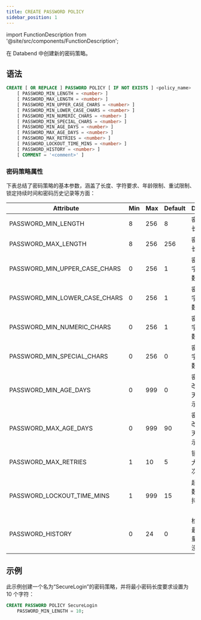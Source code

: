 ```yaml
---
title: CREATE PASSWORD POLICY
sidebar_position: 1
---
```

import FunctionDescription from '@site/src/components/FunctionDescription';

<FunctionDescription description="Introduced or updated: v1.2.339"/>

在 Databend 中创建新的密码策略。

## 语法

```sql
CREATE [ OR REPLACE ] PASSWORD POLICY [ IF NOT EXISTS ] <policy_name>
    [ PASSWORD_MIN_LENGTH = <number> ]
    [ PASSWORD_MAX_LENGTH = <number> ]
    [ PASSWORD_MIN_UPPER_CASE_CHARS = <number> ]
    [ PASSWORD_MIN_LOWER_CASE_CHARS = <number> ]
    [ PASSWORD_MIN_NUMERIC_CHARS = <number> ]
    [ PASSWORD_MIN_SPECIAL_CHARS = <number> ]
    [ PASSWORD_MIN_AGE_DAYS = <number> ]
    [ PASSWORD_MAX_AGE_DAYS = <number> ]
    [ PASSWORD_MAX_RETRIES = <number> ]
    [ PASSWORD_LOCKOUT_TIME_MINS = <number> ]
    [ PASSWORD_HISTORY = <number> ]
    [ COMMENT = '<comment>' ]
```

### 密码策略属性

下表总结了密码策略的基本参数，涵盖了长度、字符要求、年龄限制、重试限制、锁定持续时间和密码历史记录等方面：

| Attribute                     | Min | Max | Default | Description                                                                          |
|-------------------------------|-----|-----|---------|--------------------------------------------------------------------------------------|
| PASSWORD_MIN_LENGTH           | 8   | 256 | 8       | 密码的最小长度                                                                       |
| PASSWORD_MAX_LENGTH           | 8   | 256 | 256     | 密码的最大长度                                                                       |
| PASSWORD_MIN_UPPER_CASE_CHARS | 0   | 256 | 1       | 密码中大写字符的最小数量                                                             |
| PASSWORD_MIN_LOWER_CASE_CHARS | 0   | 256 | 1       | 密码中小写字符的最小数量                                                             |
| PASSWORD_MIN_NUMERIC_CHARS    | 0   | 256 | 1       | 密码中数字字符的最小数量                                                             |
| PASSWORD_MIN_SPECIAL_CHARS    | 0   | 256 | 0       | 密码中特殊字符的最小数量                                                             |
| PASSWORD_MIN_AGE_DAYS         | 0   | 999 | 0       | 密码可以修改前的最小天数（0 表示没有限制）                                               |
| PASSWORD_MAX_AGE_DAYS         | 0   | 999 | 90      | 密码必须修改前的最大天数（0 表示没有限制）                                               |
| PASSWORD_MAX_RETRIES          | 1   | 10  | 5       | 锁定前的最大密码重试次数                                                               |
| PASSWORD_LOCKOUT_TIME_MINS    | 1   | 999 | 15      | 超过重试次数后的锁定持续时间（分钟）                                                     |
| PASSWORD_HISTORY              | 0   | 24  | 0       | 检查重复的最近密码数量（0 表示没有限制）                                                   |

## 示例

此示例创建一个名为“SecureLogin”的密码策略，并将最小密码长度要求设置为 10 个字符：

```sql
CREATE PASSWORD POLICY SecureLogin
    PASSWORD_MIN_LENGTH = 10;
```
